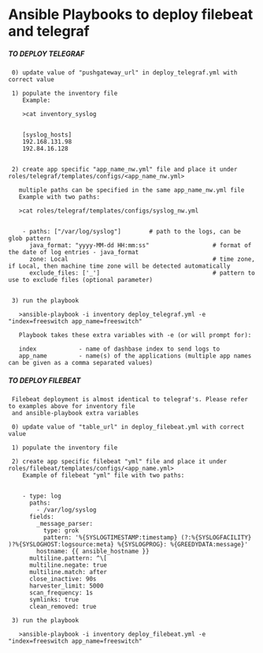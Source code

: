 # Ansible Playbooks to deploy filebeat and telegraf

##### TO DEPLOY TELEGRAF #####

     0) update value of "pushgateway_url" in deploy_telegraf.yml with correct value

     1) populate the inventory file
        Example:

        >cat inventory_syslog


        [syslog_hosts]
        192.168.131.98
        192.84.16.128


     2) create app specific "app_name_nw.yml" file and place it under roles/telegraf/templates/configs/<app_name_nw.yml>
  
       multiple paths can be specified in the same app_name_nw.yml file
       Example with two paths:

       >cat roles/telegraf/templates/configs/syslog_nw.yml


        - paths: ["/var/log/syslog"]        # path to the logs, can be glob pattern
          java_format: "yyyy-MM-dd HH:mm:ss"                  # format of the date of log entries - java_format
          zone: Local                                         # time zone, if Local, then machine time zone will be detected automatically
          exclude_files: ['_']                                # pattern to use to exclude files (optional parameter)
         

     3) run the playbook

       >ansible-playbook -i inventory deploy_telegraf.yml -e "index=freeswitch app_name=freeswitch"

       Playbook takes these extra variables with -e (or will prompt for): 

       index            - name of dashbase index to send logs to 
       app_name         - name(s) of the applications (multiple app names can be given as a comma separated values)
 

##### TO DEPLOY FILEBEAT #####

     Filebeat deployment is almost identical to telegraf's. Please refer to examples above for inventory file
     and ansible-playbook extra variables

     0) update value of "table_url" in deploy_filebeat.yml with correct value

     1) populate the inventory file

     2) create app specific filebeat "yml" file and place it under roles/filebeat/templates/configs/<app_name.yml>
        Example of filebeat "yml" file with two paths:


        - type: log
          paths:
            - /var/log/syslog
          fields:
            _message_parser:
              type: grok
              pattern: '%{SYSLOGTIMESTAMP:timestamp} (?:%{SYSLOGFACILITY} )?%{SYSLOGHOST:logsource:meta} %{SYSLOGPROG}: %{GREEDYDATA:message}'
            hostname: {{ ansible_hostname }}
          multiline.pattern: ^\[
          multiline.negate: true
          multiline.match: after
          close_inactive: 90s
          harvester_limit: 5000
          scan_frequency: 1s
          symlinks: true
          clean_removed: true

     3) run the playbook

       >ansible-playbook -i inventory deploy_filebeat.yml -e "index=freeswitch app_name=freeswitch"

